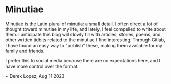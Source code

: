 # Minutiae
Minutiae is the Latin plural of minutia: a small detail. I often direct a lot of thought toward minutiae in my life, and lately, I feel compelled to write about them. I anticipate this blog will slowly fill with articles, stories, poems, and other written tidbits related to the minutiae I find interesting. Through Gitlab, I have found an easy way to "publish" these, making them available for my family and friends.

I prefer this to social media because there are no expectations here, and I have more control over the format.

 ~ Derek Lopez, Aug 11 2023
